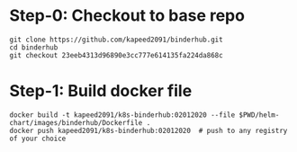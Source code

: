 # Step-0: Checkout to base repo
```
git clone https://github.com/kapeed2091/binderhub.git
cd binderhub
git checkout 23eeb4313d96890e3cc777e614135fa224da868c
```


# Step-1: Build docker file
```
docker build -t kapeed2091/k8s-binderhub:02012020 --file $PWD/helm-chart/images/binderhub/Dockerfile .
docker push kapeed2091/k8s-binderhub:02012020  # push to any registry of your choice
``` 
